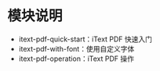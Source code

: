 # 模块说明
* itext-pdf-quick-start：iText PDF 快速入门
* itext-pdf-with-font：使用自定义字体
* itext-pdf-operation：iText PDF 操作